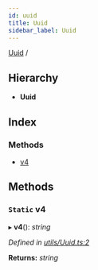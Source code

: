 ```yaml
---
id: uuid
title: Uuid
sidebar_label: Uuid
---
```


[Uuid](uuid.md) /

## Hierarchy

* **Uuid**

## Index

### Methods

* [v4](uuid.md#static-v4)

## Methods

### `Static` v4

▸ **v4**(): *string*

*Defined in [utils/Uuid.ts:2](https://github.com/SimonErm/react-native-job-queue/blob/054fcbe/src/utils/Uuid.ts#L2)*

**Returns:** *string*